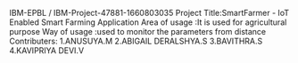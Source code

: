 IBM-EPBL
/
IBM-Project-47881-1660803035
Project Title:SmartFarmer - IoT Enabled Smart Farming Application
Area of usage :It is used for agricultural purpose
Way of usage :used to monitor the parameters from distance
Contributers:
1.ANUSUYA.M 
2.ABIGAIL DERALSHYA.S
3.BAVITHRA.S
4.KAVIPRIYA DEVI.V

